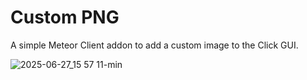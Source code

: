 # Custom PNG

A simple Meteor Client addon to add a custom image to the Click GUI.

![2025-06-27_15 57 11-min](https://github.com/user-attachments/assets/acad197f-80f8-4b33-ba92-208151297b64)
